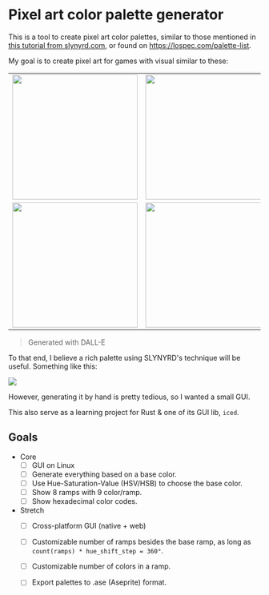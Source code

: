 # Pixel art color palette generator

This is a tool to create pixel art color palettes, similar to those mentioned in
[this tutorial from slynyrd.com](https://www.slynyrd.com/blog/2018/1/10/pixelblog-1-color-palettes),
or found on <https://lospec.com/palette-list>.

My goal is to create pixel art for games with visual similar to these:

<!-- GET URL from ![](images/male_explorer.png) -->
<table>
<tr>
<td><img src="https://github.com/bitsgofer/tools_slynyrd_color_palettes/raw/main/images/male_explorer.png" width="250px"></td>
<td><img src="https://github.com/bitsgofer/tools_slynyrd_color_palettes/raw/main/images/female_explorer_1.png" width="250px"></td>
<td><img src="https://github.com/bitsgofer/tools_slynyrd_color_palettes/raw/main/images/female_explorer_2.png" width="250px"></td>
<td><img src="https://github.com/bitsgofer/tools_slynyrd_color_palettes/raw/main/images/female_explorer_3.png" width="250px"></td>
</tr>
<tr>
<td><img src="https://github.com/bitsgofer/tools_slynyrd_color_palettes/raw/main/images/scene_1.png" width="250px"></td>
<td><img src="https://github.com/bitsgofer/tools_slynyrd_color_palettes/raw/main/images/scene_2.png" width="250px"></td>
<td><img src="https://github.com/bitsgofer/tools_slynyrd_color_palettes/raw/main/images/scene_3.png" width="250px"></td>
<td><img src="https://github.com/bitsgofer/tools_slynyrd_color_palettes/raw/main/images/scene_4.png" width="250px"></td>
</tr>
</table>

> Generated with DALL-E

To that end, I believe a rich palette using SLYNYRD's technique will be useful.
Something like this:

![](images/swatches.png)

However, generating it by hand is pretty tedious, so I wanted a small GUI.

This also serve as a learning project for Rust & one of its GUI lib, `iced`.

## Goals

- Core
  - [ ] GUI on Linux
  - [ ] Generate everything based on a base color.
  - [ ] Use Hue-Saturation-Value (HSV/HSB) to choose the base color.
  - [ ] Show 8 ramps with 9 color/ramp.
  - [ ] Show hexadecimal color codes.
- Stretch
  - [ ] Cross-platform GUI (native + web)
  - [ ] Customizable number of ramps besides the base ramp, as long as `count(ramps) * hue_shift_step = 360°`.
  - [ ] Customizable number of colors in a ramp.
  - [ ] Export palettes to .ase (Aseprite) format.


